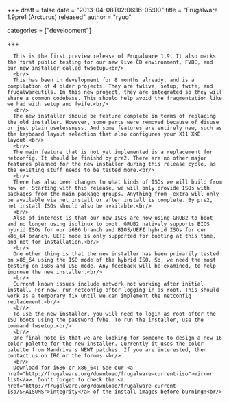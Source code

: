 
+++
draft = false
date = "2013-04-08T02:06:16-05:00"
title = "Frugalware 1.9pre1 (Arcturus) released"
author = "ryuo"

categories = ["development"]

+++

      This is the first preview release of Frugalware 1.9. It also marks the first public testing for our new live CD environment, FVBE, and our new installer called fwsetup.<br/>
      <br/>
      This has been in development for 8 months already, and is a compilation of 4 older projects. They are fwlive, setup, fwife, and frugalwareutils. In this new project, they are integrated so they will share a common codebase. This should help avoid the fragmentation like we had with setup and fwife.<br/>
      <br/>
      The new installer should be feature complete in terms of replacing the old installer. However, some parts were removed because of disuse or just plain uselessness. And some features are entirely new, such as the keyboard layout selection that also configures your X11 XKB layout.<br/>
      <br/>
      The main feature that is not yet implemented is a replacement for netconfig. It should be finishd by pre2. There are no other major features planned for the new installer during this release cycle, as the existing stuff needs to be tested more.<br/>
      <br/>
      There has also been changes to what kinds of ISOs we will build from now on. Starting with this release, we will only provide ISOs with packages from the main package groups. Anything from -extra will only be available via net install or after install is complete. By pre2, net install ISOs should also be available.<br/>
      <br/>
      Also of interest is that our new ISOs are now using GRUB2 to boot and no longer using isolinux to boot. GRUB2 natively supports BIOS hybrid ISOs for our i686 branch and BIOS/UEFI hybrid ISOs for our x86_64 branch. UEFI mode is only supported for booting at this time, and not for installation.<br/>
      <br/>
      One other thing is that the new installer has been primarily tested on x86_64 using the ISO mode of the hybrid ISO. So, we need the most testing on i686 and USB mode. Any feedback will be examined, to help improve the new installer.<br/>
      <br/>
      Current known issues include network not working after initial install. For now, run netconfig after logging in as root. This should work as a temporary fix until we can implement the netconfig replacement.<br/>
      <br/>
      To use the new installer, you will need to login as root after the ISO boots using the password fvbe. To run the installer, use the command fwsetup.<br/>
      <br/>
      One final note is that we are looking for someone to design a new 16 color palette for the new installer. Currently it uses the color palette from Mandriva's NEWT patches. If you are interested, then contact us on IRC or the forums.<br/>
      <br/>
      Download for i686 or x86_64: See our <a href="http://frugalware.org/download/frugalware-current-iso">mirror list</a>. Don't forget to check the <a href="http://frugalware.org/download/frugalware-current-iso/SHA1SUMS">integrity</a> of the install images before burning!<br/>
        
    